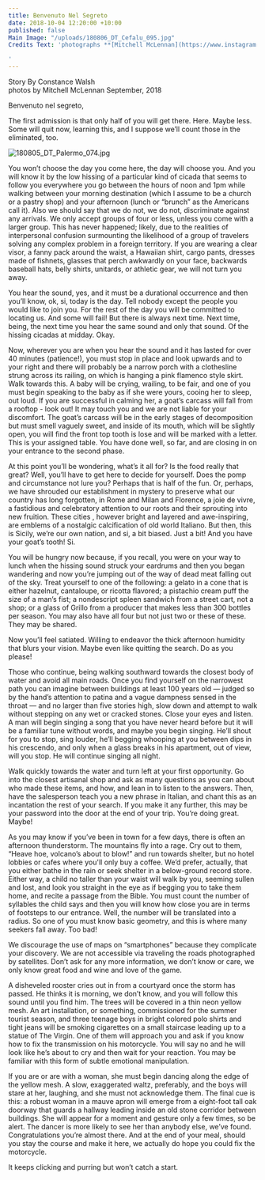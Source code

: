 ```yaml
---
title: Benvenuto Nel Segreto
date: 2018-10-04 12:20:00 +10:00
published: false
Main Image: "/uploads/180806_DT_Cefalu_095.jpg"
Credits Text: 'photographs **[Mitchell McLennan](https://www.instagram.com/studiomclennan/)**

'
---
```


Story By Constance Walsh   
photos by Mitchell McLennan
September, 2018


Benvenuto nel segreto,

The first admission is that only half of you will get there. Here. Maybe less. Some will quit now, learning this, and I suppose we’ll count those in the eliminated, too.

![180805_DT_Palermo_074.jpg](/uploads/180805_DT_Palermo_074.jpg)

You won’t choose the day you come here, the day will choose you. And you will know it by the low hissing of a particular kind of cicada that seems to follow you everywhere you go between the hours of noon and 1pm while walking between your morning destination (which I assume to be a church or a pastry shop) and your afternoon (lunch or “brunch” as the Americans call it). Also we should say that we do not, we do not, discriminate against any arrivals. We only accept groups of four or less, unless you come with a larger group. This has never happened; likely, due to the realities of interpersonal confusion surmounting the likelihood of a group of travelers solving any complex problem in a foreign territory. If you are wearing a clear visor, a fanny pack around the waist, a Hawaiian shirt, cargo pants, dresses made of fishnets, glasses that perch awkwardly on your face, backwards baseball hats, belly shirts, unitards, or athletic gear, we will not turn you away. 

You hear the sound, yes, and it must be a durational occurrence and then you’ll know, ok, si, today is the day. Tell nobody except the people you would like to join you. For the rest of the day you will be committed to locating us. And some will fail! But there is always next time. Next time, being, the next time you hear the same sound and only that sound. Of the hissing cicadas at midday. Okay.

Now, wherever you are when you hear the sound and it has lasted for over 40 minutes (patience!), you must stop in place and look upwards and to your right and there will probably be a narrow porch with a clothesline strung across its railing, on which is hanging a pink flamenco style skirt. Walk towards this. A baby will be crying, wailing, to be fair, and one of you must begin speaking to the baby as if she were yours, cooing her to sleep, out loud. If you are successful in calming her, a goat’s carcass will fall from a rooftop - look out! It may touch you and we are not liable for your discomfort. The goat’s carcass will be in the early stages of decomposition but must smell vaguely sweet, and inside of its mouth, which will be slightly open, you will find the front top tooth is lose and will be marked with a letter. This is your assigned table. You have done well, so far, and are closing in on your entrance to the second phase.

At this point you’ll be wondering, what’s it all for? Is the food really that great? Well, you’ll have to get here to decide for yourself. Does the pomp and circumstance not lure you? Perhaps that is half of the fun. Or, perhaps, we have shrouded our establishment in mystery to preserve what our country has long forgotten, in Rome and Milan and Florence, a joie de vivre, a fastidious and celebratory attention to our roots and their sprouting into new fruition. These cities , however bright and layered and awe-inspiring, are emblems of a nostalgic calcification of old world Italiano. But then, this is Sicily, we’re our own nation, and si, a bit biased. Just a bit! And you have your goat’s tooth! Si.

You will be hungry now because, if you recall, you were on your way to lunch when the hissing sound struck your eardrums and then you began wandering and now you’re jumping out of the way of dead meat falling out of the sky. Treat yourself to one of the following: a gelato in a cone that is either hazelnut, cantaloupe, or ricotta flavored; a pistachio cream puff the size of a man’s fist; a nondescript spleen sandwich from a street cart, not a shop; or a glass of Grillo from a producer that makes less than 300 bottles per season. You may also have all four but not just two or these of these. They may be shared.

Now you’ll feel satiated. Willing to endeavor the thick afternoon humidity that blurs your vision. Maybe even like quitting the search. Do as you please! 

Those who continue, being walking southward towards the closest body of water and avoid all main roads. Once you find yourself on the narrowest path you can imagine between buildings at least 100 years old — judged so by the hand’s attention to patina and a vague dampness sensed in the throat — and no larger than five stories high, slow down and attempt to walk without stepping on any wet or cracked stones. Close your eyes and listen. A man will begin singing a song that you have never heard before but it will be a familiar tune without words, and maybe you begin singing. He’ll shout for you to stop, sing louder, he’ll begging whooping at you between dips in his crescendo, and only when a glass breaks in his apartment, out of view, will you stop. He will continue singing all night. 

Walk quickly towards the water and turn left at your first opportunity. Go into the closest artisanal shop and ask as many questions as you can about who made these items, and how, and lean in to listen to the answers. Then, have the salesperson teach you a new phrase in Italian, and chant this as an incantation the rest of your search. If you make it any further, this may be your password into the door at the end of your trip. You’re doing great. Maybe!

As you may know if you’ve been in town for a few days, there is often an afternoon thunderstorm. The mountains fly into a rage. Cry out to them, “Heave hoe, volcano’s about to blow!” and run towards shelter, but no hotel lobbies or cafes where you'll only buy a coffee. We’d prefer, actually, that you either bathe in the rain or seek shelter in a below-ground record store. Either way, a child no taller than your waist will walk by you, seeming sullen and lost, and look you straight in the eye as if begging you to take them home, and recite a passage from the Bible. You must count the number of syllables the child says and then you will know how close you are in terms of footsteps to our entrance. Well, the number will be translated into a radius. So one of you must know basic geometry, and this is where many seekers fall away. Too bad!

We discourage the use of maps on “smartphones” because they complicate your discovery. We are not accessible via traveling the roads photographed by satellites. Don’t ask for any more information, we don’t know or care, we only know great food and wine and love of the game.



A disheveled rooster cries out in from a courtyard once the storm has passed. He thinks it is morning, we don’t know, and you will follow this sound until you find him. The trees will be covered in a thin neon yellow mesh. An art installation, or something, commissioned for the summer tourist season, and three teenage boys in bright colored polo shirts and tight jeans will be smoking cigarettes on a small staircase leading up to a statue of The Virgin. One of them will approach you and ask if you know how to fix the transmission on his motorcycle. You will say no and he will look like he’s about to cry and then wait for your reaction. You may be familiar with this form of subtle emotional manipulation.

If you are or are with a woman, she must begin dancing along the edge of the yellow mesh. A slow, exaggerated waltz, preferably, and the boys will stare at her, laughing, and she must not acknowledge them. The final cue is this: a robust woman in a mauve apron will emerge from a eight-foot tall oak doorway that guards a hallway leading inside an old stone corridor between buildings. She will appear for a moment and gesture only a few times, so be alert. The dancer is more likely to see her than anybody else, we’ve found. Congratulations you’re almost there. And at the end of your meal, should you stay the course and make it here, we actually do hope you could fix the motorcycle.

It keeps clicking and purring but won’t catch a start.